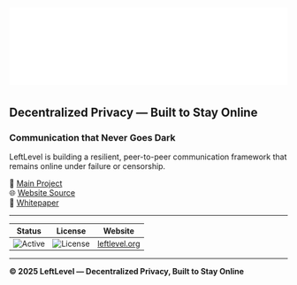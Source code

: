 # ![LeftLevel Banner](BANNER_placeholder.png)

## Decentralized Privacy — Built to Stay Online  
### Communication that Never Goes Dark  

LeftLevel is building a resilient, peer-to-peer communication framework that remains online under failure or censorship.

🔗 [Main Project](https://github.com/LeftLevelOrg/LeftLevel)  
🌐 [Website Source](https://github.com/LeftLevelOrg/LeftLevel-Website)  
📄 [Whitepaper](https://leftlevel.org/docs/LeftLevel_Whitepaper_v1.0.0.pdf)

---

| Status | License | Website |
|---------|----------|----------|
| ![Active](https://img.shields.io/badge/status-active-brightgreen) | ![License](https://img.shields.io/badge/license-open--source-blue) | [leftlevel.org](https://leftlevel.org) |

---

**© 2025 LeftLevel — Decentralized Privacy, Built to Stay Online**
